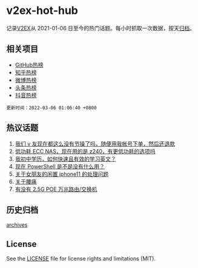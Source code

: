 # v2ex-hot-hub

 记录[V2EX](https://www.v2ex.com/)从 2021-01-06 日至今的热门话题。每小时抓取一次数据，按天[归档](archives)。
 
 ## 相关项目

- [GitHub热榜](https://github.com/lonnyzhang423/github-hot-hub)
- [知乎热榜](https://github.com/lonnyzhang423/zhihu-hot-hub)
- [微博热榜](https://github.com/lonnyzhang423/weibo-hot-hub)
- [头条热榜](https://github.com/lonnyzhang423/toutiao-hot-hub)
- [抖音热榜](https://github.com/lonnyzhang423/douyin-hot-hub)


 `更新时间：2022-03-06 01:06:40 +0800`

## 热议话题

1. [我们 v 友现在都这么没有节操了吗，随便用我帐号下单，然后还退款](https://www.v2ex.com/t/838139)
1. [低功耗 ECC NAS，现在用的是 z240，有更低功耗的选项吗](https://www.v2ex.com/t/838111)
1. [我初中学历，如何快速且有效的学习英文？](https://www.v2ex.com/t/838146)
1. [现在 PowerShell 是不是没有什么用？](https://www.v2ex.com/t/838173)
1. [关于女朋友的闲置 iphone11 的处理问题](https://www.v2ex.com/t/838160)
1. [关于腰痛](https://www.v2ex.com/t/838137)
1. [有没有 2.5G POE 万兆路由/交换机](https://www.v2ex.com/t/838130)

## 历史归档

[archives](archives)

## License

See the [LICENSE](LICENSE) file for license rights and limitations (MIT).
